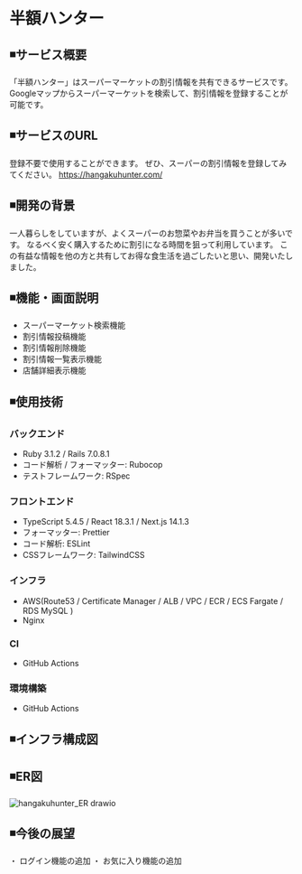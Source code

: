 # 半額ハンター

## ◾サービス概要
「半額ハンター」はスーパーマーケットの割引情報を共有できるサービスです。
Googleマップからスーパーマーケットを検索して、割引情報を登録することが可能です。
## ◾サービスのURL
登録不要で使用することができます。
ぜひ、スーパーの割引情報を登録してみてください。
https://hangakuhunter.com/
## ◾開発の背景
一人暮らしをしていますが、よくスーパーのお惣菜やお弁当を買うことが多いです。
なるべく安く購入するために割引になる時間を狙って利用しています。
この有益な情報を他の方と共有してお得な食生活を過ごしたいと思い、開発いたしました。

## ◾機能・画面説明
- スーパーマーケット検索機能
- 割引情報投稿機能
- 割引情報削除機能
- 割引情報一覧表示機能
- 店舗詳細表示機能
  
## ◾使用技術
### バックエンド
- Ruby 3.1.2 / Rails 7.0.8.1
- コード解析 / フォーマッター: Rubocop
- テストフレームワーク: RSpec

### フロントエンド
- TypeScript 5.4.5 / React 18.3.1 / Next.js 14.1.3
- フォーマッター: Prettier
- コード解析: ESLint
- CSSフレームワーク: TailwindCSS

### インフラ
- AWS(Route53 / Certificate Manager / ALB / VPC / ECR / ECS Fargate / RDS MySQL )
- Nginx
### CI 
- GitHub Actions
### 環境構築
- GitHub Actions

## ◾インフラ構成図


## ◾ER図
![hangakuhunter_ER drawio](https://github.com/user-attachments/assets/e85d6937-da29-4d88-b74e-252dccbdfae4)


## ◾今後の展望
・ ログイン機能の追加
・ お気に入り機能の追加
